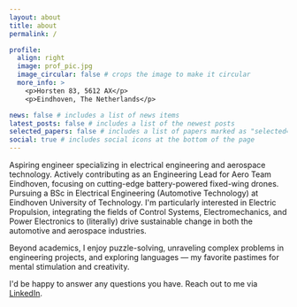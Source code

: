 ```yaml
---
layout: about
title: about
permalink: /

profile:
  align: right
  image: prof_pic.jpg
  image_circular: false # crops the image to make it circular
  more_info: >
    <p>Horsten 83, 5612 AX</p>
    <p>Eindhoven, The Netherlands</p>

news: false # includes a list of news items
latest_posts: false # includes a list of the newest posts
selected_papers: false # includes a list of papers marked as "selected={true}"
social: true # includes social icons at the bottom of the page
---
```


Aspiring engineer specializing in electrical engineering and aerospace technology. Actively contributing as an Engineering Lead for Aero Team Eindhoven, focusing on cutting-edge battery-powered fixed-wing drones. Pursuing a BSc in Electrical Engineering (Automotive Technology) at Eindhoven University of Technology. I'm particularly interested in Electric Propulsion, integrating the fields of Control Systems, Electromechanics, and Power Electronics to (literally) drive sustainable change in both the automotive and aerospace industries.

Beyond academics, I enjoy puzzle-solving, unraveling complex problems in engineering projects, and exploring languages — my favorite pastimes for mental stimulation and creativity.

I'd be happy to answer any questions you have. Reach out to me via [LinkedIn](https://linkedin.com/pranav-natesh).